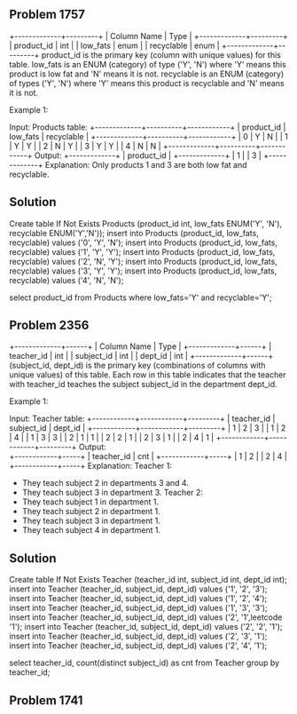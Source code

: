 ## Problem 1757
+-------------+---------+
| Column Name | Type    |
+-------------+---------+
| product_id  | int     |
| low_fats    | enum    |
| recyclable  | enum    |
+-------------+---------+
product_id is the primary key (column with unique values) for this table.
low_fats is an ENUM (category) of type ('Y', 'N') where 'Y' means this product is low fat and 'N' means it is not.
recyclable is an ENUM (category) of types ('Y', 'N') where 'Y' means this product is recyclable and 'N' means it is not.

Example 1:

Input: 
Products table:
+-------------+----------+------------+
| product_id  | low_fats | recyclable |
+-------------+----------+------------+
| 0           | Y        | N          |
| 1           | Y        | Y          |
| 2           | N        | Y          |
| 3           | Y        | Y          |
| 4           | N        | N          |
+-------------+----------+------------+
Output: 
+-------------+
| product_id  |
+-------------+
| 1           |
| 3           |
+-------------+
Explanation: Only products 1 and 3 are both low fat and recyclable.

## Solution 

Create table If Not Exists Products (product_id int, low_fats ENUM('Y', 'N'), recyclable ENUM('Y','N'));
insert into Products (product_id, low_fats, recyclable) values ('0', 'Y', 'N');
insert into Products (product_id, low_fats, recyclable) values ('1', 'Y', 'Y');
insert into Products (product_id, low_fats, recyclable) values ('2', 'N', 'Y');
insert into Products (product_id, low_fats, recyclable) values ('3', 'Y', 'Y');
insert into Products (product_id, low_fats, recyclable) values ('4', 'N', 'N');

select product_id from Products
where low_fats='Y' and recyclable='Y';


## Problem 2356
+-------------+------+
| Column Name | Type |
+-------------+------+
| teacher_id  | int  |
| subject_id  | int  |
| dept_id     | int  |
+-------------+------+
(subject_id, dept_id) is the primary key (combinations of columns with unique values) of this table.
Each row in this table indicates that the teacher with teacher_id teaches the subject subject_id in the department dept_id.

Example 1:

Input: 
Teacher table:
+------------+------------+---------+
| teacher_id | subject_id | dept_id |
+------------+------------+---------+
| 1          | 2          | 3       |
| 1          | 2          | 4       |
| 1          | 3          | 3       |
| 2          | 1          | 1       |
| 2          | 2          | 1       |
| 2          | 3          | 1       |
| 2          | 4          | 1       |
+------------+------------+---------+
Output:  
+------------+-----+
| teacher_id | cnt |
+------------+-----+
| 1          | 2   |
| 2          | 4   |
+------------+-----+
Explanation: 
Teacher 1:
  - They teach subject 2 in departments 3 and 4.
  - They teach subject 3 in department 3.
Teacher 2:
  - They teach subject 1 in department 1.
  - They teach subject 2 in department 1.
  - They teach subject 3 in department 1.
  - They teach subject 4 in department 1.

## Solution 
Create table If Not Exists Teacher (teacher_id int, subject_id int, dept_id int);
insert into Teacher (teacher_id, subject_id, dept_id) values ('1', '2', '3');
insert into Teacher (teacher_id, subject_id, dept_id) values ('1', '2', '4');
insert into Teacher (teacher_id, subject_id, dept_id) values ('1', '3', '3');
insert into Teacher (teacher_id, subject_id, dept_id) values ('2', '1',leetcode '1');
insert into Teacher (teacher_id, subject_id, dept_id) values ('2', '2', '1');
insert into Teacher (teacher_id, subject_id, dept_id) values ('2', '3', '1');
insert into Teacher (teacher_id, subject_id, dept_id) values ('2', '4', '1');

select teacher_id, count(distinct subject_id) as cnt from Teacher
group by teacher_id;

## Problem 1741